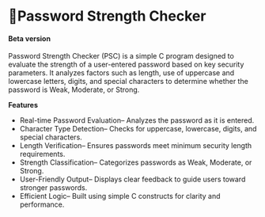 # 🔑Password Strength Checker
#### Beta version
Password Strength Checker (PSC) is a simple C program designed
to evaluate the strength of a user-entered password based on key
security parameters. It analyzes factors such as length, use of
uppercase and lowercase letters, digits, and special characters
to determine whether the password is Weak, Moderate, or Strong.

**Features** 
* Real-time Password Evaluation– Analyzes the password as it is entered.
* Character Type Detection– Checks for uppercase, lowercase, digits, and special characters.
* Length Verification– Ensures passwords meet minimum security length requirements.
* Strength Classification– Categorizes passwords as Weak, Moderate, or Strong.
* User-Friendly Output– Displays clear feedback to guide users toward stronger passwords.
* Efficient Logic– Built using simple C constructs for clarity and performance.
